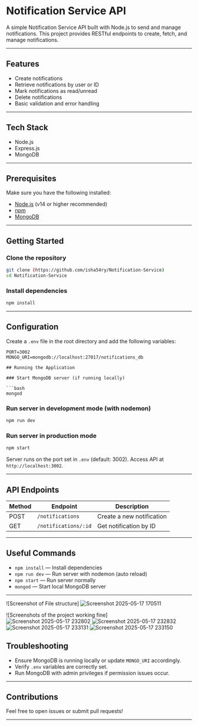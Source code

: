 # Notification Service API

A simple Notification Service API built with Node.js to send and manage notifications. This project provides RESTful endpoints to create, fetch, and manage notifications.

---

## Features

- Create notifications
- Retrieve notifications by user or ID
- Mark notifications as read/unread
- Delete notifications
- Basic validation and error handling

---

## Tech Stack

- Node.js
- Express.js
- MongoDB

---

## Prerequisites

Make sure you have the following installed:

- [Node.js](https://nodejs.org/) (v14 or higher recommended)
- [npm](https://www.npmjs.com/get-npm)
- [MongoDB](https://www.mongodb.com/)

---

## Getting Started

### Clone the repository

```bash
git clone (https://github.com/isha54ry/Notification-Service)
cd Notification-Service
````

### Install dependencies

```bash
npm install
```

---

## Configuration

Create a `.env` file in the root directory and add the following variables:

```env
PORT=3002
MONGO_URI=mongodb://localhost:27017/notifications_db

## Running the Application

### Start MongoDB server (if running locally)

```bash
mongod
```

### Run server in development mode (with nodemon)

```bash
npm run dev
```

### Run server in production mode

```bash
npm start
```

Server runs on the port set in `.env` (default: 3002). Access API at `http://localhost:3002`.

---

## API Endpoints

| Method | Endpoint                      | Description                  |
| ------ | ----------------------------- | ---------------------------- |
| POST   | `/notifications`              | Create a new notification    |
| GET    | `/notifications/:id`          | Get notification by ID       |

---

## Useful Commands

* `npm install` — Install dependencies
* `npm run dev` — Run server with nodemon (auto reload)
* `npm start` — Run server normally
* `mongod` — Start local MongoDB server

---
![Screenshot of File structure]
![Screenshot 2025-05-17 170511](https://github.com/user-attachments/assets/db41f965-37e9-4cf8-a400-3af1cdee04ac)


![Screenshots of the project working fine]
![Screenshot 2025-05-17 232802](https://github.com/user-attachments/assets/b2ff6d16-c07f-44c2-a85e-b7091c42526d)
![Screenshot 2025-05-17 232832](https://github.com/user-attachments/assets/b7de96c3-31e8-4e1f-be7d-a5a20ed3f3ad)
![Screenshot 2025-05-17 233131](https://github.com/user-attachments/assets/2f92053a-df24-4a7e-9bac-61c48cb36704)
![Screenshot 2025-05-17 233150](https://github.com/user-attachments/assets/cebbae99-2925-4b07-9c43-c9d66a858de0)


## Troubleshooting

* Ensure MongoDB is running locally or update `MONGO_URI` accordingly.
* Verify `.env` variables are correctly set.
* Run MongoDB with admin privileges if permission issues occur.

---

## Contributions

Feel free to open issues or submit pull requests!

---


